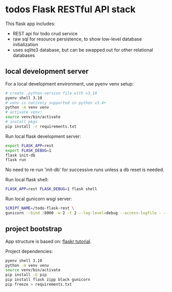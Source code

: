 # todos Flask RESTful API stack

This flask app includes:

- REST api for todo crud service
- raw sql for resource persistence, to show low-level database initialization
- uses sqlite3 database, but can be swapped out for other relational databases

## local development server

For a local development environment, use pyenv venv setup:

```sh
# create .python-version file with v3.10
pyenv shell 3.10
# venv is natively supported in python v3.4+
python -m venv venv
# activate venv:
source venv/bin/activate
# install pkgs
pip install -r requirements.txt
```

Run local flask development server:

```sh
export FLASK_APP=rest
export FLASK_DEBUG=1
flask init-db
flask run
```

No need to re-run 'init-db' for successive runs unless a db reset is needed.

Run local flask shell:

```sh
FLASK_APP=rest FLASK_DEBUG=1 flask shell
```

Run local gunicorn wsgi server:

```sh
SCRIPT_NAME=/todo-flask-rest \
gunicorn --bind :8000 -w 2 -t 2 --log-level=debug --access-logfile - --error-logfile - rest:app
```

## project bootstrap

App structure is based on:
[flaskr tutorial](https://flask.palletsprojects.com/en/2.0.x/tutorial/).

Project dependencies:

```sh
pyenv shell 3.10
python -m venv venv
source venv/bin/activate
pip install -U pip
pip install flask zipp black gunicorn
pip freeze > requirements.txt
```
